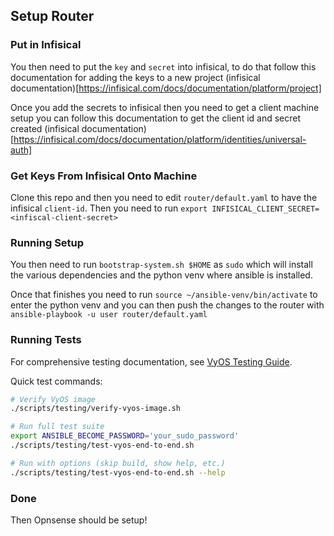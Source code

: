 ## Setup Router
### Put in Infisical

You then need to put the `key` and `secret` into infisical, to do that follow this documentation for adding the keys to a new project (infisical documentation)[https://infisical.com/docs/documentation/platform/project]

Once you add the secrets to infisical then you need to get a client machine setup you can follow this documentation to get the client id and secret created (infisical documentation)[https://infisical.com/docs/documentation/platform/identities/universal-auth]

### Get Keys From Infisical Onto Machine

Clone this repo and then you need to edit `router/default.yaml` to have the infisical `client-id`. Then you need to run `export INFISICAL_CLIENT_SECRET=<infiscal-client-secret>`


### Running Setup

You then need to run `bootstrap-system.sh $HOME` as `sudo` which will install the various dependencies and the python venv where ansible is installed.

Once that finishes you need to run `source ~/ansible-venv/bin/activate` to enter the python venv and you can then push the changes to the router with `ansible-playbook -u user router/default.yaml`

### Running Tests

For comprehensive testing documentation, see [VyOS Testing Guide](docs/testing/vyos-testing.md).

Quick test commands:
```bash
# Verify VyOS image
./scripts/testing/verify-vyos-image.sh

# Run full test suite
export ANSIBLE_BECOME_PASSWORD='your_sudo_password'
./scripts/testing/test-vyos-end-to-end.sh

# Run with options (skip build, show help, etc.)
./scripts/testing/test-vyos-end-to-end.sh --help
```

### Done

Then Opnsense should be setup!

